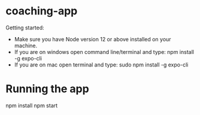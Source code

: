 # coaching-app

Getting started: 
- Make sure you have Node version 12 or above installed on your machine.
- If you are on windows open command line/terminal and type: npm install -g expo-cli
- If you are on mac open terminal and type: sudo npm install -g expo-cli

# Running the app

npm install 
npm start

